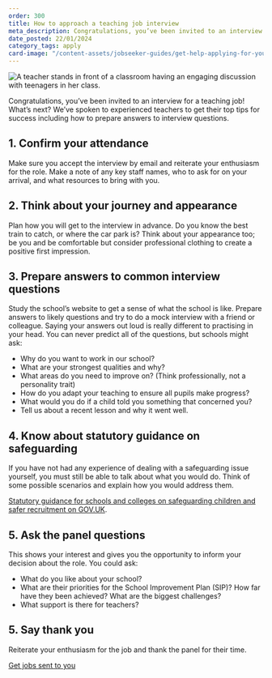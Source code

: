 ```yaml
---
order: 300
title: How to approach a teaching job interview
meta_description: Congratulations, you’ve been invited to an interview for a teaching job! What’s next? We’ve spoken to experienced teachers to get their top tips for success including how to prepare answers to interview questions.
date_posted: 22/01/2024
category_tags: apply
card-image: "/content-assets/jobseeker-guides/get-help-applying-for-your-teaching-role/how-to-approach-your-teaching-job-interview.jpg"
---
```


![A teacher stands in front of a classroom having an engaging discussion with teenagers in her class.](/content-assets/jobseeker-guides/how-to-approach-a-teaching-job-interview-2-800x300.jpg)

Congratulations, you’ve been invited to an interview for a teaching job! What’s next? We’ve spoken to experienced teachers to get their top tips for success including how to prepare answers to interview questions.

## 1. Confirm your attendance
Make sure you accept the interview by email and reiterate your enthusiasm for the role. Make a note of any key staff names, who to ask for on your arrival, and what resources to bring with you.

## 2. Think about your journey and appearance
Plan how you will get to the interview in advance. Do you know the best train to catch, or where the car park is? Think about your appearance too; be you and be comfortable but consider professional clothing to create a positive first impression.

## 3. Prepare answers to common interview questions
Study the school’s website to get a sense of what the school is like. Prepare answers to likely questions and try to do a mock interview with a friend or colleague. Saying your answers out loud is really different to practising in your head. You can never predict all of the questions, but schools might ask:

* Why do you want to work in our school?
* What are your strongest qualities and why? 
* What areas do you need to improve on? (Think professionally, not a personality trait)
* How do you adapt your teaching to ensure all pupils make progress?
* What would you do if a child told you something that concerned you?
* Tell us about a recent lesson and why it went well.

## 4. Know about statutory guidance on safeguarding
If you have not had any experience of dealing with a safeguarding issue yourself, you must still be able to talk about what you would do. Think of some possible scenarios and explain how you would address them.

[Statutory guidance for schools and colleges on safeguarding children and safer recruitment on GOV.UK](https://www.gov.uk/government/publications/keeping-children-safe-in-education--2).

## 5. Ask the panel questions
This shows your interest and gives you the opportunity to inform your decision about the role. You could ask:

* What do you like about your school?
* What are their priorities for the School Improvement Plan (SIP)? How far have they been achieved? What are the biggest challenges?
* What support is there for teachers?

## 5. Say thank you
Reiterate your enthusiasm for the job and thank the panel for their time.

<a href="https://teaching-vacancies.service.gov.uk/subscriptions/new" class="govuk-button">Get jobs sent to you</a>
